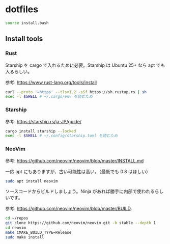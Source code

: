 # dotfiles

```bash
source install.bash
```

## Install tools

### Rust

Starship を cargo で入れるために必要。Starship は Ubuntu 25+ なら apt でも入るらしい。

参考: https://www.rust-lang.org/tools/install

```bash
curl --proto '=https' --tlsv1.2 -sSf https://sh.rustup.rs | sh
exec -l $SHELL # ~/.cargo/env を読むため
```

### Starship

参考: https://starship.rs/ja-JP/guide/


```bash
cargo install starship --locked
exec -l $SHELL # ~/.config/starship.toml を読むため
```

### NeoVim

参考: https://github.com/neovim/neovim/blob/master/INSTALL.md

一応 apt にもありますが、古い可能性は高い。（最低でも 0.8 はほしい）

```bash
sudo apt install neovim
```

ソースコードからビルドしましょう。Ninja があれば勝手に内部で使われるらしいです。

参考: https://github.com/neovim/neovim/blob/master/BUILD.

```bash
cd ~/repos
git clone https://github.com/neovim/neovim.git -b stable --depth 1
cd neovim
make CMAKE_BUILD_TYPE=Release
sudo make install

```
